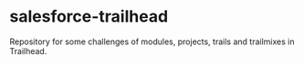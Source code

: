 # salesforce-trailhead
Repository for some challenges of modules, projects, trails and trailmixes in Trailhead.
